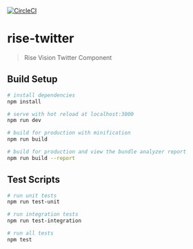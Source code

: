 [![CircleCI](https://circleci.com/gh/Rise-Vision/rise-twitter/tree/master.svg?style=svg)](https://circleci.com/gh/Rise-Vision/rise-twitter/tree/master)

# rise-twitter

> Rise Vision Twitter Component

## Build Setup

``` bash
# install dependencies
npm install

# serve with hot reload at localhost:3000
npm run dev

# build for production with minification
npm run build

# build for production and view the bundle analyzer report
npm run build --report
```

## Test Scripts

``` bash
# run unit tests
npm run test-unit

# run integration tests
npm run test-integration

# run all tests
npm test
```
